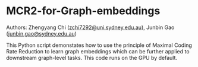 # MCR2-for-Graph-embeddings

Authors: Zhengyang Chi (zchi7292@uni.sydney.edu.au), Junbin Gao (junbin.gao@sydney.edu.au)

This Python script demonstates how to use the principle of Maximal Coding Rate Reduction to learn graph embeddings which can be further applied to downstream graph-level tasks. This code runs on the GPU by default. 
